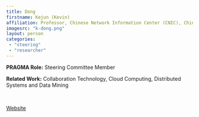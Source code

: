 ```yaml
---
title: Dong
firstname: Kejun (Kevin) 
affiliation: Professor, Chinese Network Information Center (CNIC), Chinese Academy of Sciences (CAS)
imagesrc: "k-dong.png"
layout: person
categories:
 - "steering"
 - "researcher"
---
```


**PRAGMA Role:** Steering Committee Member 

**Related Work:** Collaboration Technology, Cloud Computing, Distributed Systems and Data Mining

<br>

[Website][1]

[1]: http://www.escience.cn/people/kevin


